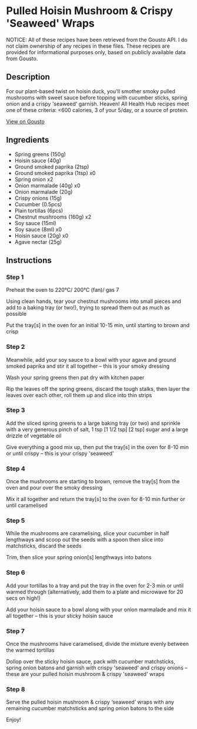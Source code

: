 # Pulled Hoisin Mushroom & Crispy 'Seaweed' Wraps

NOTICE: All of these recipes have been retrieved from the Gousto API. I do not claim ownership of any recipes in these files. These recipes are provided for informational purposes only, based on publicly available data from Gousto.

## Description

For our plant-based twist on hoisin duck, you'll smother smoky pulled mushrooms with sweet sauce before topping with cucumber sticks, spring onion and a crispy 'seaweed' garnish. Heaven! All Health Hub recipes meet one of these criteria: <600 calories, 3 of your 5/day, or a source of protein.

[View on Gousto](https://www.gousto.co.uk/recipes/cookbook/pulled-mushroom-hoisin-wraps-crispy-seaweed)

## Ingredients

- Spring greens (150g)
- Hoisin sauce (40g)
- Ground smoked paprika (2tsp)
- Ground smoked paprika (1tsp) x0
- Spring onion x2
- Onion marmalade (40g) x0
- Onion marmalade (20g)
- Crispy onions (15g)
- Cucumber (0.5pcs)
- Plain tortillas (6pcs)
- Chestnut mushrooms (160g) x2
- Soy sauce (15ml)
- Soy sauce (8ml) x0
- Hoisin sauce (20g) x0
- Agave nectar (25g)

## Instructions


### Step 1

Preheat the oven to 220°C/ 200°C (fan)/ gas 7

Using clean hands, tear your chestnut mushrooms into small pieces and add to a baking tray (or two!), trying to spread them out as much as possible

Put the tray[s]<span class="text-danger"> </span>in the oven for an initial 10-15 min, until starting to brown and crisp


### Step 2

Meanwhile, add your soy sauce to a bowl with your agave and ground smoked paprika and stir it all together – this is your smoky dressing

Wash your spring greens then pat dry with kitchen paper

Rip the leaves off the spring greens, discard the tough stalks, then layer the leaves over each other, roll them up and slice into thin strips


### Step 3

Add the sliced spring greens to a large baking tray (or two) and sprinkle with a very generous pinch of salt, 1 tsp <span class="text-purple">[1 1/2 tsp]</span> <span class="text-danger">[2 tsp]</span> sugar and a large drizzle of vegetable oil

Give everything a good mix up, then put the tray[s] in the oven for 8-10 min or until crispy – this is your crispy 'seaweed'


### Step 4

Once the mushrooms are starting to brown, remove the tray[s] from the oven and pour over the smoky dressing

Mix it all together and return the tray[s] to the oven for 8-10 min further or until caramelised


### Step 5

While the mushrooms are caramelising, slice your cucumber in half lengthways and scoop out the seeds with a spoon then slice into matchsticks, discard the seeds

Trim, then slice your spring onion[s] lengthways into batons


### Step 6

Add your tortillas to a tray and put the tray in the oven for 2-3 min or until warmed through (alternatively, add them to a plate and microwave for 20 secs on high!)

Add your hoisin sauce to a bowl along with your onion marmalade and mix it all together – this is your sticky hoisin sauce


### Step 7

Once the mushrooms have caramelised, divide the mixture evenly between the warmed tortillas

Dollop over the sticky hoisin sauce, pack with cucumber matchsticks, spring onion batons and garnish with crispy 'seaweed' and crispy onions – these are your pulled hoisin mushroom & crispy 'seaweed' wraps

### Step 8

Serve the pulled hoisin mushroom & crispy ‘seaweed’ wraps with any remaining cucumber matchsticks and spring onion batons to the side

Enjoy!

